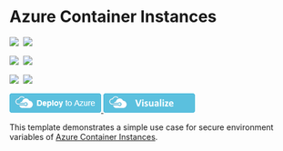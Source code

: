 # Azure Container Instances

<IMG SRC="https://azbotstorage.blob.core.windows.net/badges/201-aci-linuxcontainer-secure-environmentvariables/PublicLastTestDate.svg" />&nbsp;
<IMG SRC="https://azbotstorage.blob.core.windows.net/badges/201-aci-linuxcontainer-secure-environmentvariables/PublicDeployment.svg" />&nbsp;

<IMG SRC="https://azbotstorage.blob.core.windows.net/badges/201-aci-linuxcontainer-secure-environmentvariables/FairfaxLastTestDate.svg" />&nbsp;
<IMG SRC="https://azbotstorage.blob.core.windows.net/badges/201-aci-linuxcontainer-secure-environmentvariables/FairfaxDeployment.svg" />&nbsp;

<IMG SRC="https://azbotstorage.blob.core.windows.net/badges/201-aci-linuxcontainer-secure-environmentvariables/BestPracticeResult.svg" />&nbsp;
<IMG SRC="https://azbotstorage.blob.core.windows.net/badges/201-aci-linuxcontainer-secure-environmentvariables/CredScanResult.svg" />&nbsp;

<a href="https://portal.azure.com/#create/Microsoft.Template/uri/https%3A%2F%2Fraw.githubusercontent.com%2FAzure%2Fazure-quickstart-templates%2Fmaster%2F201-aci-linuxcontainer-secure-environmentvariables%2Fazuredeploy.json" target="_blank">
    <img src="https://raw.githubusercontent.com/Azure/azure-quickstart-templates/master/1-CONTRIBUTION-GUIDE/images/deploytoazure.png"/>
</a>
<a href="http://armviz.io/#/?load=https%3A%2F%2Fraw.githubusercontent.com%2FAzure%2Fazure-quickstart-templates%2Fmaster%2F201-aci-linuxcontainer-secure-environmentvariables%2Fazuredeploy.json" target="_blank">
    <img src="https://raw.githubusercontent.com/Azure/azure-quickstart-templates/master/1-CONTRIBUTION-GUIDE/images/visualizebutton.png"/>
</a>

This template demonstrates a simple use case for secure environment variables of [Azure Container Instances](https://docs.microsoft.com/en-us/azure/container-instances/).

